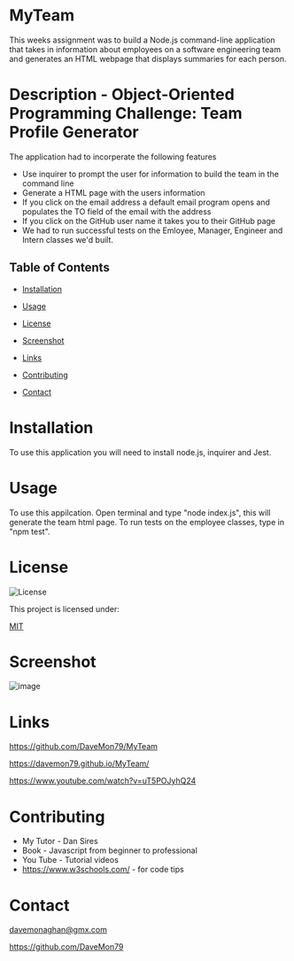# MyTeam

This weeks assignment was to build a Node.js command-line application that takes in information about employees on a software engineering team and generates an HTML webpage that displays summaries for each person. 
  

# Description - Object-Oriented Programming Challenge: Team Profile Generator

The application had to incorperate the following features

* Use inquirer to prompt the user for information to build the team in the command line
* Generate a HTML page with the users information
* If you click on the email address a default email program opens and populates the TO field of the email with the address
* If you click on the GitHub user name it takes you to their GitHub page 
* We had to run successful tests on the Emloyee, Manager, Engineer and Intern classes we'd built.

  
## Table of Contents
  
* [Installation](#installation)

* [Usage](#usage)

* [License](#license)

* [Screenshot](#screenshot)

* [Links](#links)

* [Contributing](#contributing)

* [Contact](#contact)
  
# Installation

To use this application you will need to install node.js, inquirer and Jest.
  
# Usage
  
To use this appilcation. Open terminal and type "node index.js", this will generate the team html page. To run tests on the employee classes, type in "npm test".  

# License

![License](https://img.shields.io/badge/License-mit-orange.svg)
  
This project is licensed under:
    
[MIT](https://opensource.org/licenses/MIT)


# Screenshot

![image](https://user-images.githubusercontent.com/103275458/189540893-79d821c9-2241-4f16-8daf-9a7a8a9f495e.png)

# Links

https://github.com/DaveMon79/MyTeam

https://davemon79.github.io/MyTeam/

https://www.youtube.com/watch?v=uT5POJyhQ24
  
# Contributing

* My Tutor - Dan Sires
* Book - Javascript from beginner to professional 
* You Tube - Tutorial videos
* https://www.w3schools.com/ - for code tips

# Contact

davemonaghan@gmx.com

https://github.com/DaveMon79